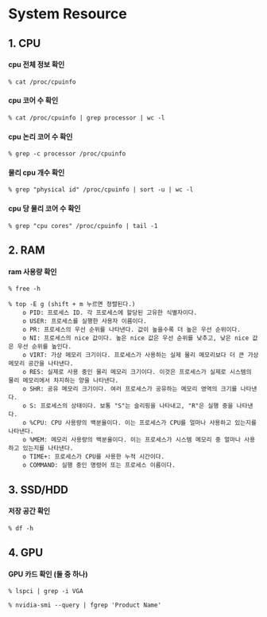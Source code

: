 # System Resource

## 1. CPU

#### cpu 전체 정보 확인

    % cat /proc/cpuinfo

#### cpu 코어 수 확인

    % cat /proc/cpuinfo | grep processor | wc -l

#### cpu 논리 코어 수 확인

    % grep -c processor /proc/cpuinfo

#### 물리 cpu 개수 확인

    % grep "physical id" /proc/cpuinfo | sort -u | wc -l

#### cpu 당 물리 코어 수 확인

    % grep "cpu cores" /proc/cpuinfo | tail -1

## 2. RAM

####  ram 사용량 확인

    % free -h

    % top -E g (shift + m 누르면 정렬된다.)    
        o PID: 프로세스 ID. 각 프로세스에 할당된 고유한 식별자이다.
        o USER: 프로세스를 실행한 사용자 이름이다.
        o PR: 프로세스의 우선 순위를 나타낸다. 값이 높을수록 더 높은 우선 순위이다.
        o NI: 프로세스의 nice 값이다. 높은 nice 값은 우선 순위를 낮추고, 낮은 nice 값은 우선 순위를 높인다.
        o VIRT: 가상 메모리 크기이다. 프로세스가 사용하는 실제 물리 메모리보다 더 큰 가상 메모리 공간을 나타낸다.
        o RES: 실제로 사용 중인 물리 메모리 크기이다. 이것은 프로세스가 실제로 시스템의 물리 메모리에서 차지하는 양을 나타낸다.
        o SHR: 공유 메모리 크기이다. 여러 프로세스가 공유하는 메모리 영역의 크기를 나타낸다.
        o S: 프로세스의 상태이다. 보통 "S"는 슬리핑을 나타내고, "R"은 실행 중을 나타낸다.
        o %CPU: CPU 사용량의 백분율이다. 이는 프로세스가 CPU를 얼마나 사용하고 있는지를 나타낸다.
        o %MEM: 메모리 사용량의 백분율이다. 이는 프로세스가 시스템 메모리 중 얼마나 사용하고 있는지를 나타낸다.
        o TIME+: 프로세스가 CPU를 사용한 누적 시간이다.
        o COMMAND: 실행 중인 명령어 또는 프로세스 이름이다.
    
## 3.  SSD/HDD

#### 저장 공간 확인

    % df -h 

## 4. GPU

#### GPU 카드 확인 (둘 중 하나)
    % lspci | grep -i VGA

    % nvidia-smi --query | fgrep 'Product Name'
